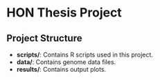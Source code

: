 # HON Thesis Project


## Project Structure

- **scripts/**: Contains R scripts used in this project.
- **data/**: Contains genome data files.
- **results/**: Contains output plots.



